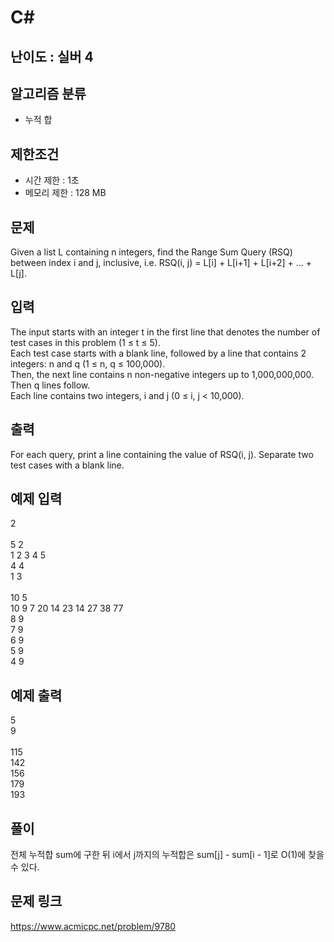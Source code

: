 # C#

## 난이도 : 실버 4

## 알고리즘 분류
  - 누적 합

## 제한조건
  - 시간 제한 : 1초
  - 메모리 제한 : 128 MB

## 문제
Given a list L containing n integers, find the Range Sum Query (RSQ) between index i and j, inclusive, i.e. RSQ(i, j) = L[i] + L[i+1] + L[i+2] + ... + L[j].<br/>


## 입력
The input starts with an integer t in the first line that denotes the number of test cases in this problem (1 ≤ t ≤ 5).<br/>
Each test case starts with a blank line, followed by a line that contains 2 integers: n and q (1 ≤ n, q ≤ 100,000).<br/>
Then, the next line contains n non-negative integers up to 1,000,000,000.<br/>
Then q lines follow.<br/>
Each line contains two integers, i and j (0 ≤ i, j < 10,000).<br/>


## 출력
For each query, print a line containing the value of RSQ(i, j). Separate two test cases with a blank line.<br/>


## 예제 입력
2<br/>
<br/>
5 2<br/>
1 2 3 4 5<br/>
4 4<br/>
1 3<br/>
<br/>
10 5<br/>
10 9 7 20 14 23 14 27 38 77<br/>
8 9<br/>
7 9<br/>
6 9<br/>
5 9<br/>
4 9<br/>

## 예제 출력
5<br/>
9<br/>
<br/>
115<br/>
142<br/>
156<br/>
179<br/>
193<br/>


## 풀이
전체 누적합 sum에 구한 뒤 i에서 j까지의 누적합은 sum[j] - sum[i - 1]로 O(1)에 찾을 수 있다.<br/>

## 문제 링크
https://www.acmicpc.net/problem/9780